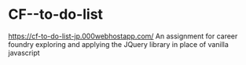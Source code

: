 # CF--to-do-list

https://cf-to-do-list-jp.000webhostapp.com/
An assignment for career foundry exploring and applying the JQuery library in place of vanilla javascript
